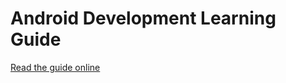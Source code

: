 # Android Development Learning Guide

[Read the guide online](https://yacca.gitbooks.io/android-dev-learning-guide/content/)
